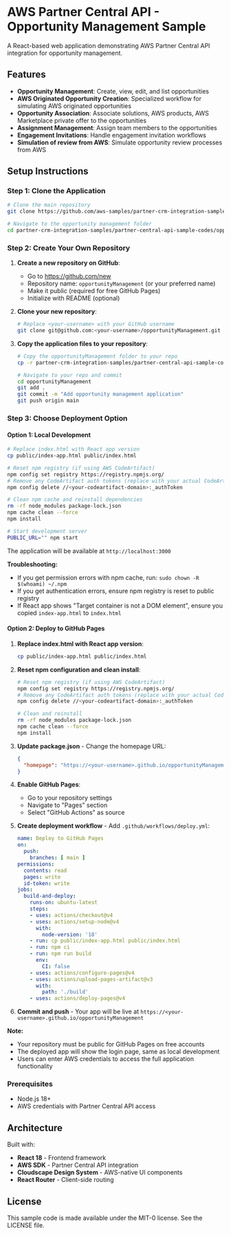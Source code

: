 # AWS Partner Central API - Opportunity Management Sample

A React-based web application demonstrating AWS Partner Central API integration for opportunity management.

## Features

- **Opportunity Management**: Create, view, edit, and list opportunities
- **AWS Originated Opportunity Creation**: Specialized workflow for simulating AWS originated opportunities  
- **Opportunity Association**: Associate solutions, AWS products, AWS Marketplace private offer to the opportunities
- **Assignment Management**: Assign team members to the opportunities
- **Engagement Invitations**: Handle engagement invitation workflows
- **Simulation of review from AWS**: Simulate opportunity review processes from AWS

## Setup Instructions

### Step 1: Clone the Application

```bash
# Clone the main repository
git clone https://github.com/aws-samples/partner-crm-integration-samples.git

# Navigate to the opportunity management folder
cd partner-crm-integration-samples/partner-central-api-sample-codes/opportunityManagement
```

### Step 2: Create Your Own Repository

1. **Create a new repository on GitHub**:
   - Go to https://github.com/new
   - Repository name: `opportunityManagement` (or your preferred name)
   - Make it public (required for free GitHub Pages)
   - Initialize with README (optional)

2. **Clone your new repository**:
   ```bash
   # Replace <your-username> with your GitHub username
   git clone git@github.com:<your-username>/opportunityManagement.git
   ```

3. **Copy the application files to your repository**:
   ```bash
   # Copy the opportunityManagement folder to your repo
   cp -r partner-crm-integration-samples/partner-central-api-sample-codes/opportunityManagement/* opportunityManagement/
   
   # Navigate to your repo and commit
   cd opportunityManagement
   git add .
   git commit -m "Add opportunity management application"
   git push origin main
   ```

### Step 3: Choose Deployment Option

#### Option 1: Local Development

```bash
# Replace index.html with React app version
cp public/index-app.html public/index.html

# Reset npm registry (if using AWS CodeArtifact)
npm config set registry https://registry.npmjs.org/
# Remove any CodeArtifact auth tokens (replace with your actual CodeArtifact URL if needed)
npm config delete //<your-codeartifact-domain>:_authToken

# Clean npm cache and reinstall dependencies
rm -rf node_modules package-lock.json
npm cache clean --force
npm install

# Start development server
PUBLIC_URL="" npm start
```

The application will be available at `http://localhost:3000`

**Troubleshooting:**
- If you get permission errors with npm cache, run: `sudo chown -R $(whoami) ~/.npm`
- If you get authentication errors, ensure npm registry is reset to public registry
- If React app shows "Target container is not a DOM element", ensure you copied `index-app.html` to `index.html`

#### Option 2: Deploy to GitHub Pages

1. **Replace index.html with React app version**:
   ```bash
   cp public/index-app.html public/index.html
   ```

2. **Reset npm configuration and clean install**:
   ```bash
   # Reset npm registry (if using AWS CodeArtifact)
   npm config set registry https://registry.npmjs.org/
   # Remove any CodeArtifact auth tokens (replace with your actual CodeArtifact URL if needed)
   npm config delete //<your-codeartifact-domain>:_authToken
   
   # Clean and reinstall
   rm -rf node_modules package-lock.json
   npm cache clean --force
   npm install
   ```

3. **Update package.json** - Change the homepage URL:
   ```json
   {
     "homepage": "https://<your-username>.github.io/opportunityManagement"
   }
   ```

4. **Enable GitHub Pages**:
   - Go to your repository settings
   - Navigate to "Pages" section
   - Select "GitHub Actions" as source

5. **Create deployment workflow** - Add `.github/workflows/deploy.yml`:
   ```yaml
   name: Deploy to GitHub Pages
   on:
     push:
       branches: [ main ]
   permissions:
     contents: read
     pages: write
     id-token: write
   jobs:
     build-and-deploy:
       runs-on: ubuntu-latest
       steps:
       - uses: actions/checkout@v4
       - uses: actions/setup-node@v4
         with:
           node-version: '18'
       - run: cp public/index-app.html public/index.html
       - run: npm ci
       - run: npm run build
         env:
           CI: false
       - uses: actions/configure-pages@v4
       - uses: actions/upload-pages-artifact@v3
         with:
           path: './build'
       - uses: actions/deploy-pages@v4
   ```

6. **Commit and push** - Your app will be live at `https://<your-username>.github.io/opportunityManagement`

**Note:** 
- Your repository must be public for GitHub Pages on free accounts
- The deployed app will show the login page, same as local development
- Users can enter AWS credentials to access the full application functionality

### Prerequisites

- Node.js 18+
- AWS credentials with Partner Central API access

## Architecture

Built with:
- **React 18** - Frontend framework
- **AWS SDK** - Partner Central API integration
- **Cloudscape Design System** - AWS-native UI components
- **React Router** - Client-side routing

## License

This sample code is made available under the MIT-0 license. See the LICENSE file.